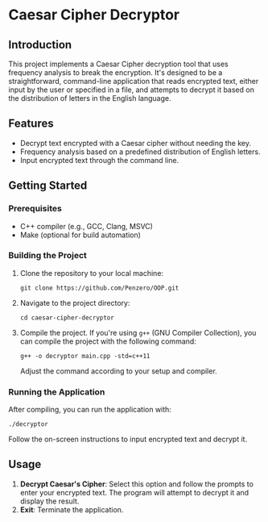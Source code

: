 
# Caesar Cipher Decryptor

## Introduction
This project implements a Caesar Cipher decryption tool that uses frequency analysis to break the encryption. It's designed to be a straightforward, command-line application that reads encrypted text, either input by the user or specified in a file, and attempts to decrypt it based on the distribution of letters in the English language.

## Features
- Decrypt text encrypted with a Caesar cipher without needing the key.
- Frequency analysis based on a predefined distribution of English letters.
- Input encrypted text through the command line.

## Getting Started

### Prerequisites
- C++ compiler (e.g., GCC, Clang, MSVC)
- Make (optional for build automation)

### Building the Project
1. Clone the repository to your local machine:
   ```
   git clone https://github.com/Penzero/OOP.git
   ```
2. Navigate to the project directory:
   ```
   cd caesar-cipher-decryptor
   ```
3. Compile the project. If you're using `g++` (GNU Compiler Collection), you can compile the project with the following command:
   ```
   g++ -o decryptor main.cpp -std=c++11
   ```
   Adjust the command according to your setup and compiler.

### Running the Application
After compiling, you can run the application with:
```
./decryptor
```
Follow the on-screen instructions to input encrypted text and decrypt it.

## Usage
1. **Decrypt Caesar's Cipher**: Select this option and follow the prompts to enter your encrypted text. The program will attempt to decrypt it and display the result.
2. **Exit**: Terminate the application.

